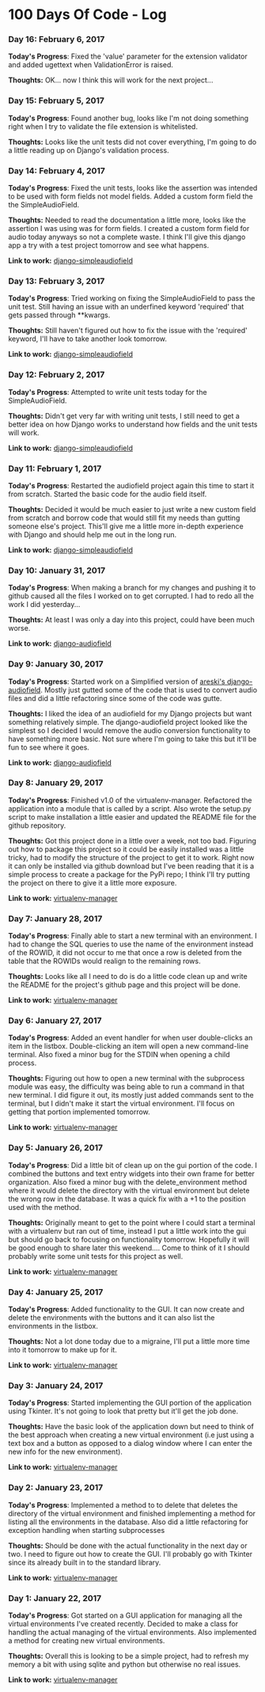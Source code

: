 # 100 Days Of Code - Log

### Day 16: February 6, 2017

**Today's Progress**: Fixed the 'value' parameter for the extension validator and added ugettext when ValidationError is raised.

**Thoughts:** OK... now I think this will work for the next project...

### Day 15: February 5, 2017

**Today's Progress**: Found another bug, looks like I'm not doing something right when I try to validate the file extension is whitelisted.

**Thoughts:** Looks like the unit tests did not cover everything, I'm going to do a little reading up on Django's validation process.

### Day 14: February 4, 2017

**Today's Progress**: Fixed the unit tests, looks like the assertion was intended to be used with form fields not model fields. Added a custom form field the the SimpleAudioField.

**Thoughts:** Needed to read the documentation a little more, looks like the assertion I was using was for form fields. I created a custom form field for audio today anyways so not a complete waste. I think I'll give this django app a try with a test project tomorrow and see what happens. 

**Link to work:** [django-simpleaudiofield](https://github.com/jcoady9/django-simpleaudiofield)

### Day 13: February 3, 2017

**Today's Progress**: Tried working on fixing the SimpleAudioField to pass the unit test. Still having an issue with an underfined keyword 'required' that gets passed through **kwargs.

**Thoughts:** Still haven't figured out how to fix the issue with the 'required' keyword, I'll have to take another look tomorrow.

**Link to work:** [django-simpleaudiofield](https://github.com/jcoady9/django-simpleaudiofield)

### Day 12: February 2, 2017

**Today's Progress**: Attempted to write unit tests today for the SimpleAudioField. 

**Thoughts:** Didn't get very far with writing unit tests, I still need to get a better idea on how Django works to understand how fields and the unit tests will work.

**Link to work:** [django-simpleaudiofield](https://github.com/jcoady9/django-simpleaudiofield)

### Day 11: February 1, 2017

**Today's Progress**: Restarted the audiofield project again this time to start it from scratch. Started the basic code for the audio field itself.

**Thoughts:** Decided it would be much easier to just write a new custom field from scratch and borrow code that would still fit my needs than gutting someone else's project. This'll give me a little more in-depth experience with Django and should help me out in the long run.

**Link to work:** [django-simpleaudiofield](https://github.com/jcoady9/django-simpleaudiofield)

### Day 10: January 31, 2017

**Today's Progress**: When making a branch for my changes and pushing it to github caused all the files I worked on to get corrupted. I had to redo all the work I did yesterday...

**Thoughts:** At least I was only a day into this project, could have been much worse.

**Link to work:** [django-audiofield](https://github.com/jcoady9/django-audiofield)

### Day 9: January 30, 2017

**Today's Progress**: Started work on a Simplified version of [areski's django-audiofield](https://github.com/areski/django-audiofield). Mostly just gutted some of the code that is used to convert audio files and did a little refactoring since some of the code was gutte.

**Thoughts:** I liked the idea of an audiofield for my Django projects but want something relatively simple. The django-audiofield project looked like the simplest so I decided I would remove the audio conversion functionality to have something more basic. Not sure where I'm going to take this but it'll be fun to see where it goes.

**Link to work:** [django-audiofield](https://github.com/jcoady9/django-audiofield)

### Day 8: January 29, 2017

**Today's Progress**: Finished v1.0 of the virtualenv-manager. Refactored the application into a module that is called by a script. Also wrote the setup.py script to make installation a little easier and updated the README file for the github repository. 

**Thoughts:** Got this project done in a little over a week, not too bad. Figuring out how to package this project so it could be easily installed was a little tricky, had to modify the structure of the project to get it to work. Right now it can only be installed via github download but I've been reading that it is a simple process to create a package for the PyPi repo; I think I'll try putting the project on there to give it a little more exposure.

**Link to work:** [virtualenv-manager](https://github.com/jcoady9/virtualenv-manager)

### Day 7: January 28, 2017

**Today's Progress**: Finally able to start a new terminal with an environment. I had to change the SQL queries to use the name of the environment instead of the ROWID, it did not occur to me that once a row is deleted from the table that the ROWIDs would realign to the remaining rows.  

**Thoughts:** Looks like all I need to do is do a little code clean up and write the README for the project's github page and this project will be done.

**Link to work:** [virtualenv-manager](https://github.com/jcoady9/virtualenv-manager)

### Day 6: January 27, 2017

**Today's Progress**: Added an event handler for when user double-clicks an item in the listbox. Double-clicking an item will open a new command-line terminal. Also fixed a minor bug for the STDIN when opening a child process. 

**Thoughts:** Figuring out how to open a new terminal with the subprocess module was easy, the difficulty was being able to run a command in that new terminal. I did figure it out, its mostly just added commands sent to the terminal, but I didn't make it start the virtual environment. I'll focus on getting that portion implemented tomorrow.

**Link to work:** [virtualenv-manager](https://github.com/jcoady9/virtualenv-manager)

### Day 5: January 26, 2017

**Today's Progress**: Did a little bit of clean up on the gui portion of the code. I combined the buttons and text entry widgets into their own frame for better organization. Also fixed a minor bug with the delete_environment method where it would delete the directory with the virtual environment but delete the wrong row in the database. It was a quick fix with a +1 to the position used with the method. 

**Thoughts:** Originally meant to get to the point where I could start a terminal with a virtualenv but ran out of time, instead I put a little work into the gui but should go back to focusing on functionality tomorrow. Hopefully it will be good enough to share later this weekend.... Come to think of it I should probably write some unit tests for this project as well.

**Link to work:** [virtualenv-manager](https://github.com/jcoady9/virtualenv-manager)

### Day 4: January 25, 2017

**Today's Progress**: Added functionality to the GUI. It can now create and delete the environments with the buttons and it can also list the environments in the listbox.  

**Thoughts:** Not a lot done today due to a migraine, I'll put a little more time into it tomorrow to make up for it.

**Link to work:** [virtualenv-manager](https://github.com/jcoady9/virtualenv-manager)

### Day 3: January 24, 2017

**Today's Progress**: Started implementing the GUI portion of the application using Tkinter. It's not going to look that pretty but it'll get the job done. 

**Thoughts:** Have the basic look of the application down but need to think of the best approach when creating a new virtual environment (i.e just using a text box and a button as opposed to a dialog window where I can enter the new info for the new environment).

**Link to work:** [virtualenv-manager](https://github.com/jcoady9/virtualenv-manager)

### Day 2: January 23, 2017

**Today's Progress**: Implemented a method to to delete that deletes the directory of the virtual environment and finished implementing a method for listing all the environments in the database. Also did a little refactoring for exception handling when starting subprocesses

**Thoughts:** Should be done with the actual functionality in the next day or two. I need to figure out how to create the GUI. I'll probably go with Tkinter since its already built in to the standard library.

**Link to work:** [virtualenv-manager](https://github.com/jcoady9/virtualenv-manager)

### Day 1: January 22, 2017

**Today's Progress**: Got started on a GUI application for managing all the virtual environments I've created recently. Decided to make a class for handling the actual managing of the virtual environments. Also implemented a method for creating new virtual environments.

**Thoughts:** Overall this is looking to be a simple project, had to refresh my memory a bit with using sqlite and python but otherwise no real issues.

**Link to work:** [virtualenv-manager](https://github.com/jcoady9/virtualenv-manager)
